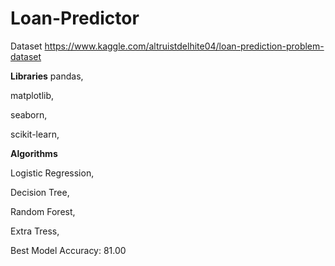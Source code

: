 # Loan-Predictor

Dataset
https://www.kaggle.com/altruistdelhite04/loan-prediction-problem-dataset

**Libraries**
pandas,

matplotlib,

seaborn,

scikit-learn,

**Algorithms**

Logistic Regression,

Decision Tree,

Random Forest,

Extra Tress,

Best Model Accuracy: 81.00

